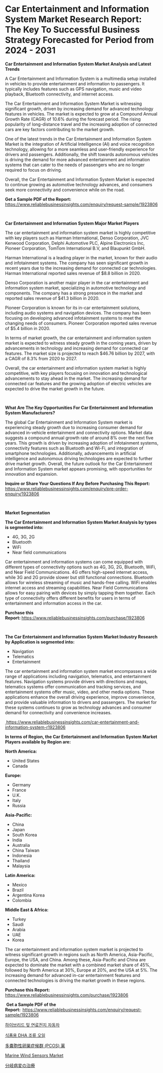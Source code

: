 <p><h1>Car Entertainment and Information System Market Research Report: The Key To Successful Business Strategy Forecasted for Period from 2024 - 2031</h1></p><p><strong>Car Entertainment and Information System Market Analysis and Latest Trends</strong></p>
<p><p>A Car Entertainment and Information System is a multimedia setup installed in vehicles to provide entertainment and information to passengers. It typically includes features such as GPS navigation, music and video playback, Bluetooth connectivity, and internet access.</p><p>The Car Entertainment and Information System Market is witnessing significant growth, driven by increasing demand for advanced technology features in vehicles. The market is expected to grow at a Compound Annual Growth Rate (CAGR) of 10.6% during the forecast period. The rising popularity of long-distance travel and the increasing adoption of connected cars are key factors contributing to the market growth.</p><p>One of the latest trends in the Car Entertainment and Information System Market is the integration of Artificial Intelligence (AI) and voice recognition technology, allowing for a more seamless and user-friendly experience for drivers and passengers. Additionally, the shift towards autonomous vehicles is driving the demand for more advanced entertainment and information systems that can cater to the needs of passengers who are no longer required to focus on driving.</p><p>Overall, the Car Entertainment and Information System Market is expected to continue growing as automotive technology advances, and consumers seek more connectivity and convenience while on the road.</p></p>
<p><strong>Get a Sample PDF of the Report:&nbsp;</strong> <a href="https://www.reliablebusinessinsights.com/enquiry/request-sample/1923806">https://www.reliablebusinessinsights.com/enquiry/request-sample/1923806</a></p>
<p>&nbsp;</p>
<p><strong>Car Entertainment and Information System Major Market Players</strong></p>
<p><p>The car entertainment and information system market is highly competitive with key players such as Harman International, Denso Corporation, JVC Kenwood Corporation, Delphi Automotive PLC, Alpine Electronics Inc, Pioneer Corporation, TomTom International B.V, and Blaupunkt GmbH.</p><p>Harman International is a leading player in the market, known for their audio and infotainment systems. The company has seen significant growth in recent years due to the increasing demand for connected car technologies. Harman International reported sales revenue of $8.8 billion in 2020.</p><p>Denso Corporation is another major player in the car entertainment and information system market, specializing in automotive technology and components. The company has a strong presence in the market and reported sales revenue of $41.3 billion in 2020.</p><p>Pioneer Corporation is known for its in-car entertainment solutions, including audio systems and navigation devices. The company has been focusing on developing advanced infotainment systems to meet the changing needs of consumers. Pioneer Corporation reported sales revenue of $5.4 billion in 2020.</p><p>In terms of market growth, the car entertainment and information system market is expected to witness steady growth in the coming years, driven by advancements in technology and increasing demand for connected car features. The market size is projected to reach $46.76 billion by 2027, with a CAGR of 8.3% from 2020 to 2027.</p><p>Overall, the car entertainment and information system market is highly competitive, with key players focusing on innovation and technological advancements to stay ahead in the market. The increasing demand for connected car features and the growing adoption of electric vehicles are expected to drive the market growth in the future.</p></p>
<p>&nbsp;</p>
<p><strong>What Are The Key Opportunities For Car Entertainment and Information System Manufacturers?</strong></p>
<p><p>The global Car Entertainment and Information System market is experiencing steady growth due to increasing consumer demand for advanced in-vehicle entertainment and connectivity options. Market data suggests a compound annual growth rate of around 8% over the next five years. This growth is driven by increasing adoption of infotainment systems, connectivity features such as Bluetooth and Wi-Fi, and integration of smartphone technologies. Additionally, advancements in artificial intelligence and autonomous driving technologies are expected to further drive market growth. Overall, the future outlook for the Car Entertainment and Information System market appears promising, with opportunities for innovation and expansion.</p></p>
<p><strong>Inquire or Share Your Questions If Any Before Purchasing This Report:</strong> <a href="https://www.reliablebusinessinsights.com/enquiry/pre-order-enquiry/1923806">https://www.reliablebusinessinsights.com/enquiry/pre-order-enquiry/1923806</a></p>
<p>&nbsp;</p>
<p><strong>Market Segmentation</strong></p>
<p><strong>The Car Entertainment and Information System Market Analysis by types is segmented into:</strong></p>
<p><ul><li>4G, 3G, 2G</li><li>Bluetooth</li><li>WiFi</li><li>Near field communications</li></ul></p>
<p><p>Car entertainment and information systems can come equipped with different types of connectivity options such as 4G, 3G, 2G, Bluetooth, WiFi, and Near Field Communications. 4G offers high-speed internet access, while 3G and 2G provide slower but still functional connections. Bluetooth allows for wireless streaming of music and hands-free calling. WiFi enables internet access and streaming capabilities. Near Field Communications allows for easy pairing with devices by simply tapping them together. Each type of connectivity offers different benefits for users in terms of entertainment and information access in the car.</p></p>
<p><strong>Purchase this Report:&nbsp;</strong><a href="https://www.reliablebusinessinsights.com/purchase/1923806">https://www.reliablebusinessinsights.com/purchase/1923806</a></p>
<p>&nbsp;</p>
<p><strong>The Car Entertainment and Information System Market Industry Research by Application is segmented into:</strong></p>
<p><ul><li>Navigation</li><li>Telematics</li><li>Entertainment</li></ul></p>
<p><p>The car entertainment and information system market encompasses a wide range of applications including navigation, telematics, and entertainment features. Navigation systems provide drivers with directions and maps, telematics systems offer communication and tracking services, and entertainment systems offer music, video, and other media options. These applications enhance the overall driving experience, improve convenience, and provide valuable information to drivers and passengers. The market for these systems continues to grow as technology advances and consumer demand for connectivity and convenience increases.</p></p>
<p><a href="https://www.reliablebusinessinsights.com/car-entertainment-and-information-system-r1923806">&nbsp;https://www.reliablebusinessinsights.com/car-entertainment-and-information-system-r1923806</a></p>
<p><strong>In terms of Region, the Car Entertainment and Information System Market Players available by Region are:</strong></p>
<p>
    <p> <strong> North America: </strong>
        <ul>
            <li>United States</li>
            <li>Canada</li>
        </ul>
        </p> 
    <p> <strong> Europe: </strong>
        <ul>
            <li>Germany</li>
            <li>France</li>
            <li>U.K.</li>
            <li>Italy</li>
            <li>Russia</li>
        </ul>
        </p> 
    <p> <strong> Asia-Pacific: </strong>
        <ul>
            <li>China</li>
            <li>Japan</li>
            <li>South Korea</li>
            <li>India</li>
            <li>Australia</li>
            <li>China Taiwan</li>
            <li>Indonesia</li>
            <li>Thailand</li>
            <li>Malaysia</li>
        </ul>
        </p> 
    <p> <strong> Latin America: </strong>
        <ul>
            <li>Mexico</li>
            <li>Brazil</li>
            <li>Argentina Korea</li>
            <li>Colombia</li>
        </ul>
        </p> 
    <p> <strong> Middle East & Africa: </strong>
        <ul>
            <li>Turkey</li>
            <li>Saudi</li>
            <li>Arabia</li>
            <li>UAE</li>
            <li>Korea</li>
        </ul>
    </p>
    </p>
<p><p>The car entertainment and information system market is projected to witness significant growth in regions such as North America, Asia-Pacific, Europe, the USA, and China. Among these, Asia-Pacific and China are expected to dominate the market with a combined market share of 45%, followed by North America at 30%, Europe at 20%, and the USA at 5%. The increasing demand for advanced in-car entertainment features and connected technologies is driving the market growth in these regions.</p></p>
<p><strong>Purchase this Report: </strong><a href="https://www.reliablebusinessinsights.com/purchase/1923806">https://www.reliablebusinessinsights.com/purchase/1923806</a></p>
<p>&nbsp;<strong>Get a Sample PDF of the Report:&nbsp;&nbsp;</strong><a href="https://www.reliablebusinessinsights.com/enquiry/request-sample/1923806">https://www.reliablebusinessinsights.com/enquiry/request-sample/1923806</a></p>
<p><strong></strong></p>
<p><p><a href="https://github.com/RichardLueilwitz787/Market-Research-Report-List-2/blob/main/9810671108322.md">하이브리드 및 연료전지 자동차</a></p><p><a href="https://github.com/shade463/Market-Research-Report-List-1/blob/main/1150268124979.md">식품용 DHA 조류 오일</a></p><p><a href="https://github.com/hwbcz413288296/Market-Research-Report-List-2/blob/main/9030313115781.md">多嚢胞性卵巣症候群 (PCOS) 薬</a></p><p><a href="https://www.linkedin.com/pulse/marine-wind-sensors-market-competitive-analysis-trends-forecast-c1mpf">Marine Wind Sensors Market</a></p><p><a href="https://github.com/JacksonWiza1924/Market-Research-Report-List-2/blob/main/8614929115782.md">分岐病変の治療</a></p></p>